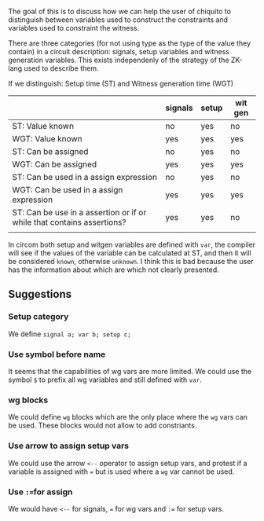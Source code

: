 The goal of this is to discuss how we can help the user of chiquito to distinguish between variables used to construct the constraints and variables used to constraint the witness.

There are three categories (for not using type as the type of the value they contain) in a circuit description: signals, setup variables and witness generation variables. This exists independenly of the strategy of the ZK-lang used to describe them.

If we distinguish: Setup time (ST) and Witness generation time (WGT)

|  | signals | setup | wit gen |
| ---- | ---- | ---- | ---- |
| ST: Value known | no | yes | no |
| WGT: Value known | yes | yes | yes |
| ST: Can be assigned | no | yes | no |
| WGT: Can be assigned | yes | yes | yes |
| ST: Can be used in a assign expression | no | yes | no |
| WGT: Can be used in a assign expression | yes | yes | yes |
| ST: Can be use in a assertion or if or while that contains assertions? | yes | yes | no |
|  |  |  |  |
In circom both setup and witgen variables are defined with `var`,  the compiler will see if the values of the variable can be calculated at ST, and then it will be considered `known`, otherwise `unknown`. I think this is bad because the user has the information about which are which not clearly presented.

## Suggestions

### Setup category

We define `signal a; var b; setup c;`

### Use symbol before name

It seems that the capabilities of wg vars are more limited. We could use the symbol `$` to prefix all wg variables and still defined with `var`.

### wg blocks

We could define `wg` blocks which are the only place where the `wg` vars can be used. These blocks would not allow to add constriants.

### Use arrow to assign setup vars

We could use the arrow `<--` operator to assign setup vars, and protest if a variable is assigned with `=` but is used where a `wg` var cannot be used.

### Use `:=`for assign

We would have `<--` for signals, `=` for wg vars and `:=` for setup vars.
